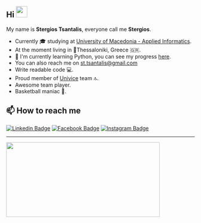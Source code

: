 ## Hi <img src="https://raw.githubusercontent.com/aemmadi/aemmadi/master/wave.gif" width="30" >
My name is **Stergios Tsantalis**, everyone call me **Stergios**.
- Currently 🎓 studying at [University of Macedonia - Applied Informatics](https://www.uom.gr/en/dai).
- At the moment living in 📍Thessaloniki, Greece :greece:.
- 🌱 I'm currently learning Python, you can see my progress [here](https://github.com/tsantalis02/Python).
- You can also reach me on <a href="mailto:st.tsantalis@gmail.com">st.tsantalis@gmail.com </a>
- Write readable code 💻.
- Proud member of [Univice](https://github.com/tsantalis02/Univice) team 🔝.
- Awesome team player.
- Basketball maniac 🏀.

## 📫 How to reach me

[![Linkedin Badge](https://img.shields.io/badge/-LinkedIn-black?style=flat-square&logo=Linkedin&logoColor=blue&link=https://www.linkedin.com/in/stergios-tsantalis-885529223)](https://www.linkedin.com/in/stergios-tsantalis-885529223)
[![Facebook Badge](https://img.shields.io/badge/-Facebook-blue?style=flat-square&logo=Facebook&logoColor=white&link=https://www.facebook.com/stergios.tsantalis)](https://www.facebook.com/stergios.tsantalis)    [![Instagram Badge](https://img.shields.io/badge/Instagram-ff69b4?style=flat-square&logo=instagram&logoColor=black&link=https://www.instagram.com/s_tsantalis/)](https://www.instagram.com/s_tsantalis/) 

<hr>
<img height="200em" width="410vw" src="http://github-readme-streak-stats.herokuapp.com?user=tsantalis02&theme=midnight-purple&date_format=M%20j%5B%2C%20Y%5D"> <br>



<!--
**tsantalis02/tsantalis02** is a ✨ _special_ ✨ repository because its `README.md` (this file) appears on your GitHub profile.

Here are some ideas to get you started:

- 🔭 I’m currently working on ...
- 🌱 I’m currently learning ...
- 👯 I’m looking to collaborate on ...
- 🤔 I’m looking for help with ...
- 💬 Ask me about ...
- 📫 How to reach me: ...
- 😄 Pronouns: ...
- ⚡ Fun fact: ...
-->
